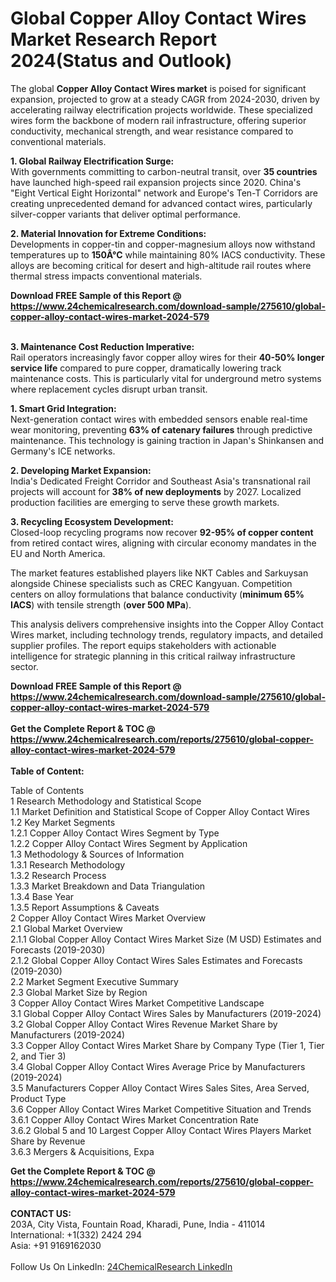 <h1>Global Copper Alloy Contact Wires Market Research Report 2024(Status and Outlook)</h1><p>The global <strong>Copper Alloy Contact Wires market</strong> is poised for significant expansion, projected to grow at a steady CAGR from 2024-2030, driven by accelerating railway electrification projects worldwide. These specialized wires form the backbone of modern rail infrastructure, offering superior conductivity, mechanical strength, and wear resistance compared to conventional materials.</p><p><strong>1. Global Railway Electrification Surge:</strong><br>
With governments committing to carbon-neutral transit, over <strong>35 countries</strong> have launched high-speed rail expansion projects since 2020. China's "Eight Vertical Eight Horizontal" network and Europe's Ten-T Corridors are creating unprecedented demand for advanced contact wires, particularly silver-copper variants that deliver optimal performance.</p><p><strong>2. Material Innovation for Extreme Conditions:</strong><br>
Developments in copper-tin and copper-magnesium alloys now withstand temperatures up to <strong>150Â°C</strong> while maintaining 80% IACS conductivity. These alloys are becoming critical for desert and high-altitude rail routes where thermal stress impacts conventional materials.</p><div><b>Download FREE Sample of this Report @ 
            <a href="https://www.24chemicalresearch.com/download-sample/275610/global-copper-alloy-contact-wires-market-2024-579">
            https://www.24chemicalresearch.com/download-sample/275610/global-copper-alloy-contact-wires-market-2024-579</a></b></div><br><p><strong>3. Maintenance Cost Reduction Imperative:</strong><br>
Rail operators increasingly favor copper alloy wires for their <strong>40-50% longer service life</strong> compared to pure copper, dramatically lowering track maintenance costs. This is particularly vital for underground metro systems where replacement cycles disrupt urban transit.</p><p><strong>1. Smart Grid Integration:</strong><br>
Next-generation contact wires with embedded sensors enable real-time wear monitoring, preventing <strong>63% of catenary failures</strong> through predictive maintenance. This technology is gaining traction in Japan's Shinkansen and Germany's ICE networks.</p><p><strong>2. Developing Market Expansion:</strong><br>
India's Dedicated Freight Corridor and Southeast Asia's transnational rail projects will account for <strong>38% of new deployments</strong> by 2027. Localized production facilities are emerging to serve these growth markets.</p><p><strong>3. Recycling Ecosystem Development:</strong><br>
Closed-loop recycling programs now recover <strong>92-95% of copper content</strong> from retired contact wires, aligning with circular economy mandates in the EU and North America.</p><p>The market features established players like NKT Cables and Sarkuysan alongside Chinese specialists such as CREC Kangyuan. Competition centers on alloy formulations that balance conductivity (<strong>minimum 65% IACS</strong>) with tensile strength (<strong>over 500 MPa</strong>).</p><p>This analysis delivers comprehensive insights into the Copper Alloy Contact Wires market, including technology trends, regulatory impacts, and detailed supplier profiles. The report equips stakeholders with actionable intelligence for strategic planning in this critical railway infrastructure sector.</p><div><b>Download FREE Sample of this Report @ 
            <a href="https://www.24chemicalresearch.com/download-sample/275610/global-copper-alloy-contact-wires-market-2024-579">
            https://www.24chemicalresearch.com/download-sample/275610/global-copper-alloy-contact-wires-market-2024-579</a></b></div><br><div><b>Get the Complete Report & TOC @ 
            <a href="https://www.24chemicalresearch.com/reports/275610/global-copper-alloy-contact-wires-market-2024-579">
            https://www.24chemicalresearch.com/reports/275610/global-copper-alloy-contact-wires-market-2024-579</a></b></div><br>
            <b>Table of Content:</b><p>Table of Contents<br />
1 Research Methodology and Statistical Scope<br />
1.1 Market Definition and Statistical Scope of Copper Alloy Contact Wires<br />
1.2 Key Market Segments<br />
1.2.1 Copper Alloy Contact Wires Segment by Type<br />
1.2.2 Copper Alloy Contact Wires Segment by Application<br />
1.3 Methodology & Sources of Information<br />
1.3.1 Research Methodology<br />
1.3.2 Research Process<br />
1.3.3 Market Breakdown and Data Triangulation<br />
1.3.4 Base Year<br />
1.3.5 Report Assumptions & Caveats<br />
2 Copper Alloy Contact Wires Market Overview<br />
2.1 Global Market Overview<br />
2.1.1 Global Copper Alloy Contact Wires Market Size (M USD) Estimates and Forecasts (2019-2030)<br />
2.1.2 Global Copper Alloy Contact Wires Sales Estimates and Forecasts (2019-2030)<br />
2.2 Market Segment Executive Summary<br />
2.3 Global Market Size by Region<br />
3 Copper Alloy Contact Wires Market Competitive Landscape<br />
3.1 Global Copper Alloy Contact Wires Sales by Manufacturers (2019-2024)<br />
3.2 Global Copper Alloy Contact Wires Revenue Market Share by Manufacturers (2019-2024)<br />
3.3 Copper Alloy Contact Wires Market Share by Company Type (Tier 1, Tier 2, and Tier 3)<br />
3.4 Global Copper Alloy Contact Wires Average Price by Manufacturers (2019-2024)<br />
3.5 Manufacturers Copper Alloy Contact Wires Sales Sites, Area Served, Product Type<br />
3.6 Copper Alloy Contact Wires Market Competitive Situation and Trends<br />
3.6.1 Copper Alloy Contact Wires Market Concentration Rate<br />
3.6.2 Global 5 and 10 Largest Copper Alloy Contact Wires Players Market Share by Revenue<br />
3.6.3 Mergers & Acquisitions, Expa</p><div><b>Get the Complete Report & TOC @ 
            <a href="https://www.24chemicalresearch.com/reports/275610/global-copper-alloy-contact-wires-market-2024-579">
            https://www.24chemicalresearch.com/reports/275610/global-copper-alloy-contact-wires-market-2024-579</a></b></div><br><b>CONTACT US:</b><br>
            203A, City Vista, Fountain Road, Kharadi, Pune, India - 411014<br>
            International: +1(332) 2424 294<br>
            Asia: +91 9169162030 <br><br>
            Follow Us On LinkedIn: <a href="https://www.linkedin.com/company/24chemicalresearch/">24ChemicalResearch LinkedIn</a>